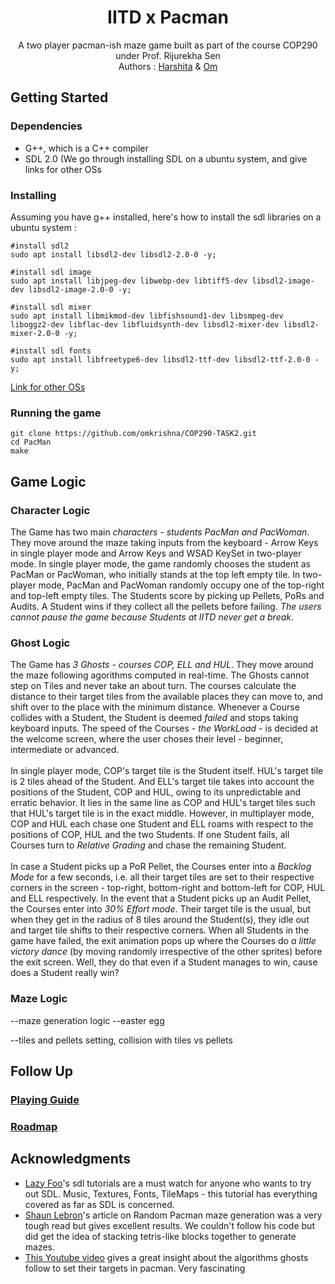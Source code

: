 <h1 align="center">IITD x Pacman</h1>
<p align="center">
  A two player pacman-ish maze game built as part of the course COP290 under Prof. Rijurekha Sen<br>
  Authors : <a href="https://github.com/Harshita2605">Harshita</a> & <a href="https://github.com/omkrishna">Om</a></p>
  
<h2>Getting Started</h2>
<h3>Dependencies</h3>
<ul>
  <li>G++, which is a C++ compiler </li>
  <li>SDL 2.0 (We go through installing SDL on a ubuntu system, and give links for other OSs </li>
</ul>
<h3>Installing</h3>
Assuming you have g++ installed, here's how to install the sdl libraries on a ubuntu system : 

```
#install sdl2
sudo apt install libsdl2-dev libsdl2-2.0-0 -y;

#install sdl image  
sudo apt install libjpeg-dev libwebp-dev libtiff5-dev libsdl2-image-dev libsdl2-image-2.0-0 -y;

#install sdl mixer  
sudo apt install libmikmod-dev libfishsound1-dev libsmpeg-dev liboggz2-dev libflac-dev libfluidsynth-dev libsdl2-mixer-dev libsdl2-mixer-2.0-0 -y;

#install sdl fonts
sudo apt install libfreetype6-dev libsdl2-ttf-dev libsdl2-ttf-2.0-0 -y;
```

<a href="https://lazyfoo.net/tutorials/SDL/01_hello_SDL/index.php">Link for other OSs </a> 
<h3>Running the game</h3>

```
git clone https://github.com/omkrishna/COP290-TASK2.git
cd PacMan
make
```

<h2>Game Logic</h2>

<h3>Character Logic</h3>
The Game has two main <i>characters - students PacMan and PacWoman</i>. They move around the maze taking inputs from the keyboard - Arrow Keys in single player mode and Arrow Keys and WSAD KeySet in two-player mode. In single player mode, the game randomly chooses the student as PacMan or PacWoman, who initially stands at the top left empty tile. In two-player mode, PacMan and PacWoman randomly occupy one of the top-right and top-left empty tiles. The Students score by picking up Pellets, PoRs and Audits. A Student wins if they collect all the pellets before failing. <i>The users cannot pause the game because Students at IITD never get a break</i>.

<h3>Ghost Logic</h3>
  The Game has <i>3 Ghosts - courses COP, ELL and HUL</i>. They move around the maze following agorithms computed in real-time. The Ghosts cannot step on Tiles and never take an about turn. The courses calculate the distance to their target tiles from the available places they can move to, and shift over to the place with the minimum distance. Whenever a Course collides with a Student, the Student is deemed <i>failed</i> and stops taking keyboard inputs. The speed of the Courses - <i>the WorkLoad</i> - is decided at the welcome screen, where the user choses their level - beginner, intermediate or advanced. 
<br><br>
In single player mode, COP's target tile is the Student itself. HUL's target tile is 2 tiles ahead of the Student. And ELL's target tile takes into account the positions of the Student, COP and HUL, owing to its unpredictable and erratic behavior. It lies in the same line as COP and HUL's target tiles such that HUL's target tile is in the exact middle. However, in multiplayer mode, COP and HUL each chase one Student and ELL roams with respect to the positions of COP, HUL and the two Students. If one Student fails, all Courses turn to <i>Relative Grading</i> and chase the remaining Student.
<br><br>
  In case a Student picks up a PoR Pellet, the Courses enter into a <i>Backlog Mode</i> for a few seconds, i.e. all their target tiles are set to their respective corners in the screen - top-right, bottom-right and bottom-left for COP, HUL and ELL respectively. In the event that a Student picks up an Audit Pellet, the Courses enter into <i>30% Effort mode</i>. Their target tile is the usual, but when they get in the radius of 8 tiles around the Student(s), they idle out and target tile shifts to their respective corners. When all Students in the game have failed, the exit animation pops up where the Courses do <i>a little victory dance</i> (by moving randomly irrespective of the other sprites) before the exit screen. Well, they do that even if a Student manages to win, cause does a Student really win?

<h3>Maze Logic</h3>
--maze generation logic
--easter egg

--tiles and pellets setting, collision with tiles vs pellets 


<h2> Follow Up </h2>
<h3> <a href=""> Playing Guide </a></h3>
<h3> <a href=""> Roadmap </a> </h3>

<h2>Acknowledgments</h2>
<ul>
  <li> <a href="">Lazy Foo</a>'s sdl tutorials are a must watch for anyone who wants to try out SDL. Music, Textures, Fonts, TileMaps - this tutorial has everything covered as far as SDL is concerned. </li>
  <li> <a href="https://shaunlebron.github.io/pacman-mazegen/"> Shaun Lebron</a>'s article on Random Pacman maze generation was a very tough read but gives excellent results. We couldn't follow his code but did get the idea of stacking tetris-like blocks together to generate mazes. </li>
  <li> <a href="https://www.youtube.com/watch?v=ataGotQ7ir8">This Youtube video</a> gives a great insight about the algorithms ghosts follow to set their targets in pacman. Very fascinating</li>
</ul>



